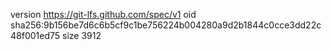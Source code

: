 version https://git-lfs.github.com/spec/v1
oid sha256:9b156be7d6c6b5cf9c1be756224b004280a9d2b1844c0cce3dd22c48f001ed75
size 3912
